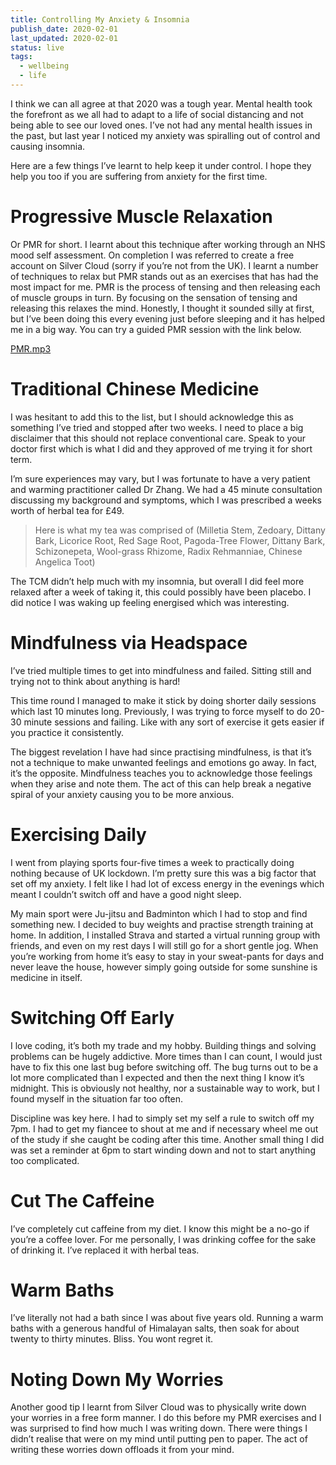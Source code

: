 ```yaml
---
title: Controlling My Anxiety & Insomnia
publish_date: 2020-02-01
last_updated: 2020-02-01
status: live
tags:
  - wellbeing
  - life
---
```


I think we can all agree at that 2020 was a tough year. Mental health took the forefront as we all had to adapt to a life of social distancing and not being able to see our loved ones. I’ve not had any mental health issues in the past, but last year I noticed my anxiety was spiralling out of control and causing insomnia.

Here are a few things I’ve learnt to help keep it under control. I hope they help you too if you are suffering from anxiety for the first time.

# Progressive Muscle Relaxation

Or PMR for short. I learnt about this technique after working through an NHS mood self assessment. On completion I was referred to create a free account on Silver Cloud (sorry if you’re not from the UK). I learnt a number of techniques to relax but PMR stands out as an exercises that has had the most impact for me. PMR is the process of tensing and then releasing each of muscle groups in turn. By focusing on the sensation of tensing and releasing this relaxes the mind. Honestly, I thought it sounded silly at first, but I’ve been doing this every evening just before sleeping and it has helped me in a big way. You can try a guided PMR session with the link below.

[PMR.mp3](https://drive.google.com/file/d/1p3u5maPtEYp3H6wgzRB5ZB8slqs2JOiN/view)

# Traditional Chinese Medicine

I was hesitant to add this to the list, but I should acknowledge this as something I’ve tried and stopped after two weeks. I need to place a big disclaimer that this should not replace conventional care. Speak to your doctor first which is what I did and they approved of me trying it for short term.

I’m sure experiences may vary, but I was fortunate to have a very patient and warming practitioner called Dr Zhang. We had a 45 minute consultation discussing my background and symptoms, which I was prescribed a weeks worth of herbal tea for £49.

> Here is what my tea was comprised of (Milletia Stem, Zedoary, Dittany Bark, Licorice Root, Red Sage Root, Pagoda-Tree Flower, Dittany Bark, Schizonepeta, Wool-grass Rhizome, Radix Rehmanniae, Chinese Angelica Toot)

The TCM didn’t help much with my insomnia, but overall I did feel more relaxed after a week of taking it, this could possibly have been placebo. I did notice I was waking up feeling energised which was interesting.

# Mindfulness via Headspace

I’ve tried multiple times to get into mindfulness and failed. Sitting still and trying not to think about anything is hard!

This time round I managed to make it stick by doing shorter daily sessions which last 10 minutes long. Previously, I was trying to force myself to do 20-30 minute sessions and failing. Like with any sort of exercise it gets easier if you practice it consistently.

The biggest revelation I have had since practising mindfulness, is that it’s not a technique to make unwanted feelings and emotions go away. In fact, it’s the opposite. Mindfulness teaches you to acknowledge those feelings when they arise and note them. The act of this can help break a negative spiral of your anxiety causing you to be more anxious.

# Exercising Daily

I went from playing sports four-five times a week to practically doing nothing because of UK lockdown. I’m pretty sure this was a big factor that set off my anxiety. I felt like I had lot of excess energy in the evenings which meant I couldn’t switch off and have a good night sleep.

My main sport were Ju-jitsu and Badminton which I had to stop and find something new. I decided to buy weights and practise strength training at home. In addition, I installed Strava and started a virtual running group with friends, and even on my rest days I will still go for a short gentle jog. When you’re working from home it’s easy to stay in your sweat-pants for days and never leave the house, however simply going outside for some sunshine is medicine in itself.

# Switching Off Early

I love coding, it’s both my trade and my hobby. Building things and solving problems can be hugely addictive. More times than I can count, I would just have to fix this one last bug before switching off. The bug turns out to be a lot more complicated than I expected and then the next thing I know it’s midnight. This is obviously not healthy, nor a sustainable way to work, but I found myself in the situation far too often.

Discipline was key here. I had to simply set my self a rule to switch off my 7pm. I had to get my fiancee to shout at me and if necessary wheel me out of the study if she caught be coding after this time. Another small thing I did was set a reminder at 6pm to start winding down and not to start anything too complicated.

# Cut The Caffeine

I’ve completely cut caffeine from my diet. I know this might be a no-go if you’re a coffee lover. For me personally, I was drinking coffee for the sake of drinking it. I’ve replaced it with herbal teas.

# Warm Baths

I’ve literally not had a bath since I was about five years old. Running a warm baths with a generous handful of Himalayan salts, then soak for about twenty to thirty minutes. Bliss. You wont regret it.

# Noting Down My Worries

Another good tip I learnt from Silver Cloud was to physically write down your worries in a free form manner. I do this before my PMR exercises and I was surprised to find how much I was writing down. There were things I didn’t realise that were on my mind until putting pen to paper. The act of writing these worries down offloads it from your mind.